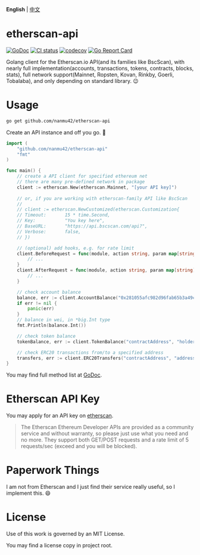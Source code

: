 **English** | [中文](https://github.com/nanmu42/etherscan-api/blob/master/README_ZH.md)

# etherscan-api

[![GoDoc](https://godoc.org/github.com/nanmu42/etherscan-api?status.svg)](https://godoc.org/github.com/nanmu42/etherscan-api)
[![CI status](https://github.com/nanmu42/etherscan-api/actions/workflows/ci.yaml/badge.svg)](https://github.com/nanmu42/etherscan-api/actions)
[![codecov](https://codecov.io/gh/nanmu42/etherscan-api/branch/master/graph/badge.svg)](https://codecov.io/gh/nanmu42/etherscan-api)
[![Go Report Card](https://goreportcard.com/badge/github.com/nanmu42/etherscan-api)](https://goreportcard.com/report/github.com/nanmu42/etherscan-api)

Golang client for the Etherscan.io API(and its families like BscScan), with nearly full implementation(accounts, transactions, tokens, contracts, blocks, stats), full network support(Mainnet, Ropsten, Kovan, Rinkby, Goerli, Tobalaba), and only depending on standard library. :wink:

# Usage

```bash
go get github.com/nanmu42/etherscan-api
```

Create an API instance and off you go. :rocket:

```go
import (
	"github.com/nanmu42/etherscan-api"
	"fmt"
)

func main() {
	// create a API client for specified ethereum net
	// there are many pre-defined network in package
	client := etherscan.New(etherscan.Mainnet, "[your API key]")
	
	// or, if you are working with etherscan-family API like BscScan
	//
	// client := etherscan.NewCustomized(etherscan.Customization{
	// Timeout:       15 * time.Second,
	// Key:           "You key here",
	// BaseURL:       "https://api.bscscan.com/api?",
	// Verbose:       false,
	// })

	// (optional) add hooks, e.g. for rate limit
	client.BeforeRequest = func(module, action string, param map[string]interface{}) error {
		// ...
	}
	client.AfterRequest = func(module, action string, param map[string]interface{}, outcome interface{}, requestErr error) {
		// ...
	}

	// check account balance
	balance, err := client.AccountBalance("0x281055afc982d96fab65b3a49cac8b878184cb16")
	if err != nil {
		panic(err)
	}
	// balance in wei, in *big.Int type
	fmt.Println(balance.Int())

	// check token balance
	tokenBalance, err := client.TokenBalance("contractAddress", "holderAddress")

	// check ERC20 transactions from/to a specified address
	transfers, err := client.ERC20Transfers("contractAddress", "address", startBlock, endBlock, page, offset)
}
```

You may find full method list at [GoDoc](https://godoc.org/github.com/nanmu42/etherscan-api).

# Etherscan API Key

You may apply for an API key on [etherscan](https://etherscan.io/apis).

> The Etherscan Ethereum Developer APIs are provided as a community service and without warranty, so please just use what you need and no more. They support both GET/POST requests and a rate limit of 5 requests/sec (exceed and you will be blocked). 

# Paperwork Things

I am not from Etherscan and I just find their service really useful, so I implement this. :smile:

# License

Use of this work is governed by an MIT License.

You may find a license copy in project root.
